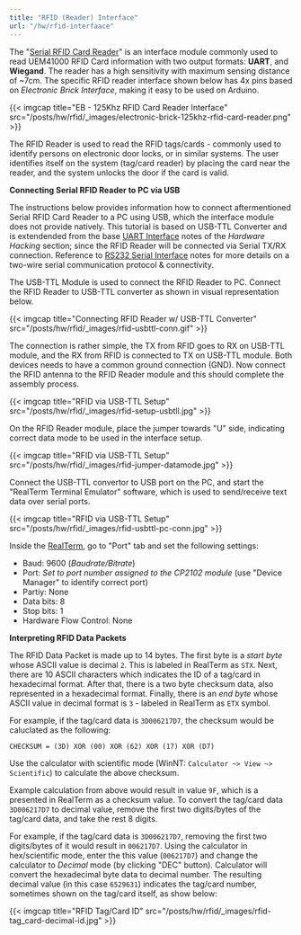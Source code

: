 ```yaml
---
title: "RFID (Reader) Interface"
url: "/hw/rfid-interfaace"
---
```


The "[Serial RFID Card Reader](https://www.dhm-online.com/en/wireless-iot/6176-electronic-brick-125khz-rfid-card-reader.html)" is an interface module commonly used to read UEM41000 RFID Card information with two output formats: **UART**, and **Wiegand**. The reader has a high sensitivity with maximum sensing distance of ~7cm. The specific RFID reader interface shown below has 4x pins based on *Electronic Brick Interface*, making it easy to be used on Arduino.

{{< imgcap title="EB - 125Khz RFID Card Reader Interface" src="/posts/hw/rfid/_images/electronic-brick-125khz-rfid-card-reader.png" >}}

The RFID Reader is used to read the RFID tags/cards - commonly used to identify persons on electronic door locks, or in similar systems. The user identifies itself on the system (tag/card reader) by placing the card near the reader, and the system unlocks the door if the card is valid.

**Connecting Serial RFID Reader to PC via USB**

The instructions below provides information how to connect aftermentioned Serial RFID Card Reader to a PC using USB, which the interface module does not provide natively. This tutorial is based on USB-TTL Converter and is extendended from the base [UART Interface](/uart-interface) notes of the *Hardware Hacking* section; since the RFID Reader will be connected via Serial TX/RX connection. Reference to [RS232 Serial Interface](/electronics/rs232) notes for more details on a two-wire serial communication protocol & connectivity.

The USB-TTL Module is used to connect the RFID Reader to PC. Connect the RFID Reader to USB-TTL converter as shown in visual representation below.

{{< imgcap title="Connecting RFID Reader w/ USB-TTL Converter" src="/posts/hw/rfid/_images/rfid-usbttl-conn.gif" >}}

The connection is rather simple, the TX from RFID goes to RX on USB-TTL module, and the RX from RFID is connected to TX on USB-TTL module. Both devices needs to have a common ground connection (GND). Now connect the RFID antenna to the RFID Reader module and this should complete the assembly process.

{{< imgcap title="RFID via USB-TTL Setup" src="/posts/hw/rfid/_images/rfid-setup-usbtll.jpg" >}}

On the RFID Reader module, place the jumper towards "U" side, indicating correct data mode to be used in the interface setup.

{{< imgcap title="RFID via USB-TTL Setup" src="/posts/hw/rfid/_images/rfid-jumper-datamode.jpg" >}}

Connect the USB-TTL convertor to USB port on the PC, and start the "RealTerm Terminal Emulator" software, which is used to send/receive text data over serial ports.

{{< imgcap title="RFID via USB-TTL Setup" src="/posts/hw/rfid/_images/rfid-usbttl-pc-conn.jpg" >}}

Inside the [RealTerm](http://realterm.sourceforge.net/), go to "Port" tab and set the following settings:
* Baud: 9600 (*Baudrate/Bitrate*)
* Port: *Set to port number assigned to the CP2102 module* (use "Device Manager" to identify correct port)
* Partiy: None
* Data bits: 8
* Stop bits: 1
* Hardware Flow Control: None

**Interpreting RFID Data Packets**

The RFID Data Packet is made up to 14 bytes. The first byte is a *start byte* whose ASCII value is decimal `2`. This is labeled in RealTerm as `STX`. Next, there are 10 ASCII characters which indicates the ID of a tag/card in hexadecimal format. After that, there is a two byte checksum data, also represented in a hexadecimal format. Finally, there is an *end byte* whose ASCII value in decimal format is `3` - labeled in RealTerm as `ETX` symbol.

For example, if the tag/card data is `3D006217D7`, the checksum would be caluclated as the following:

```
CHECKSUM = (3D) XOR (00) XOR (62) XOR (17) XOR (D7)
```

Use the calculator with scientific mode (WinNT: `Calculator ~> View ~> Scientific`) to calculate the above checksum.

Example calculation from above would result in value `9F`, which is a presented in RealTerm as a checksum value. To convert the tag/card data `3D006217D7` to decimal value, remove the first two digits/bytes of the tag/card data, and take the rest 8 digits. 

For example, if the tag/card data is `3D006217D7`, removing the first two digits/bytes of it would result in  `006217D7`. Using the calculator in hex/scientific mode, enter the this value (`006217D7`) and change the calculator to *Decimal* mode (by clicking "DEC" button). Calculator will convert the hexadecimal byte data to decimal number. The resulting decimal value (in this case `6529631`) indicates the tag/card number, sometimes shown on the tag/card itself, as show below:

{{< imgcap title="RFID Tag/Card ID" src="/posts/hw/rfid/_images/rfid-tag_card-decimal-id.jpg" >}}
